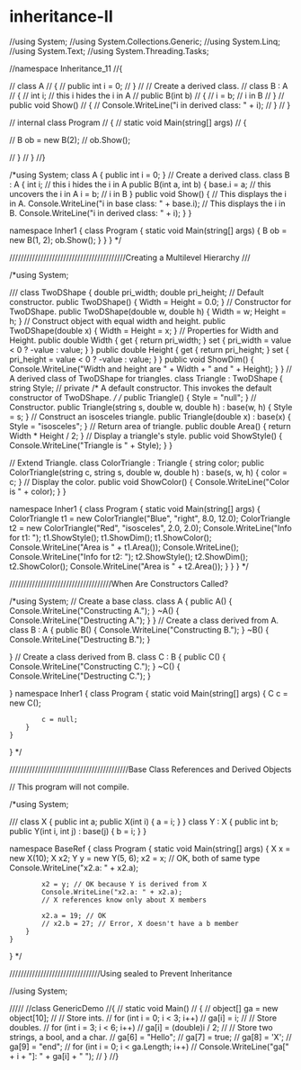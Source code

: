 # inheritance-II

//using System;
//using System.Collections.Generic;
//using System.Linq;
//using System.Text;
//using System.Threading.Tasks;

//namespace Inheritance_11
//{

//    class A
//    {
//        public int i = 0;
//    }
//    // Create a derived class.
//    class B : A
//    {
//        int i; // this i hides the i in A
//        public B(int b)
//        {
//            i = b; // i in B
//        }
//        public void Show()
//        {
//            Console.WriteLine("i in derived class: " + i);
//        }
//    }



//    internal class Program
//    {
//        static void Main(string[] args)
//        {

//            B ob = new B(2);
//            ob.Show();

//        }
//    }
//}

/*using System;
class A
{
    public int i = 0;
}
// Create a derived class.
class B : A
{
    int i; // this i hides the i in A
    public B(int a, int b)
    {
        base.i = a; // this uncovers the i in A
        i = b; // i in B
    }
    public void Show()
    {
        // This displays the i in A.
        Console.WriteLine("i in base class: " + base.i);
        // This displays the i in B.
        Console.WriteLine("i in derived class: " + i);
    }
}

namespace Inher1
{
    class Program
    {
        static void Main(string[] args)
        {
            B ob = new B(1, 2);
            ob.Show();
        }
    }
}
*/

/////////////////////////////////////////Creating a Multilevel Hierarchy
///




/*using System;

///
class TwoDShape
{
    double pri_width;
    double pri_height;
    // Default constructor.
    public TwoDShape()
    {
        Width = Height = 0.0;
    }
    // Constructor for TwoDShape.
    public TwoDShape(double w, double h)
    {
        Width = w;
        Height = h;
    }
    // Construct object with equal width and height.
    public TwoDShape(double x)
    {
        Width = Height = x;
    }
    // Properties for Width and Height.
    public double Width
    {
        get { return pri_width; }
        set { pri_width = value < 0 ? -value : value; }
    }
    public double Height
    {
        get { return pri_height; }
        set { pri_height = value < 0 ? -value : value; }
    }
    public void ShowDim()
    {
        Console.WriteLine("Width and height are " +
        Width + " and " + Height);
    }
}
// A derived class of TwoDShape for triangles.
class Triangle : TwoDShape
{
    string Style; // private
    /* A default constructor. This invokes the default
    constructor of TwoDShape. */
/* public Triangle()
 {
     Style = "null";
 }
 // Constructor.
 public Triangle(string s, double w, double h)
     : base(w, h)
 {
     Style = s;
 }
 // Construct an isosceles triangle.
 public Triangle(double x)
     : base(x)
 {
     Style = "isosceles";
 }
 // Return area of triangle.
 public double Area()
 {
     return Width * Height / 2;
 }
 // Display a triangle's style.
 public void ShowStyle()
 {
     Console.WriteLine("Triangle is " + Style);
 }
}

// Extend Triangle.
class ColorTriangle : Triangle
{
 string color;
 public ColorTriangle(string c, string s,
 double w, double h)
     : base(s, w, h)
 {
     color = c;
 }
 // Display the color.
 public void ShowColor()
 {
     Console.WriteLine("Color is " + color);
 }
}

namespace Inher1
{
 class Program
 {
     static void Main(string[] args)
     {
         ColorTriangle t1 =
        new ColorTriangle("Blue", "right", 8.0, 12.0);
         ColorTriangle t2 =
         new ColorTriangle("Red", "isosceles", 2.0, 2.0);
         Console.WriteLine("Info for t1: ");
         t1.ShowStyle();
         t1.ShowDim();
         t1.ShowColor();
         Console.WriteLine("Area is " + t1.Area());
         Console.WriteLine();
         Console.WriteLine("Info for t2: ");
         t2.ShowStyle();
         t2.ShowDim();
         t2.ShowColor();
         Console.WriteLine("Area is " + t2.Area());
     }
 }
}
*/





////////////////////////////////////When Are Constructors Called?


/*using System;
// Create a base class.
class A
{
    public A()
    {
        Console.WriteLine("Constructing A.");
    }
    ~A()
    {
        Console.WriteLine("Destructing A.");
    }
}
// Create a class derived from A.
class B : A
{
    public B()
    {
        Console.WriteLine("Constructing B.");
    }
    ~B()
    {
        Console.WriteLine("Destructing B.");
    }

}
// Create a class derived from B.
class C : B
{
    public C()
    {
        Console.WriteLine("Constructing C.");
    }
    ~C()
    {
        Console.WriteLine("Destructing C.");
    }

}
namespace Inher1
{
    class Program
    {
        static void Main(string[] args)
        {
            C c = new C();

            c = null;
        }
    }
}
*/


//////////////////////////////////////////Base Class References and Derived Objects


// This program will not compile.

/*using System;

///
class X
{
    public int a;
    public X(int i)
    {
        a = i;
    }
}
class Y : X
{
    public int b;
    public Y(int i, int j)
        : base(j)
    {
        b = i;
    }
}

namespace BaseRef
{
    class Program
    {
        static void Main(string[] args)
        {
            X x = new X(10);
            X x2;
            Y y = new Y(5, 6);
            x2 = x; // OK, both of same type
            Console.WriteLine("x2.a: " + x2.a);

            x2 = y; // OK because Y is derived from X
            Console.WriteLine("x2.a: " + x2.a);
            // X references know only about X members

            x2.a = 19; // OK
            // x2.b = 27; // Error, X doesn't have a b member
        }
    }
}
*/

////////////////////////////////Using sealed to Prevent Inheritance

//using System;

/////
//class GenericDemo
//{
//    static void Main()
//    {
//        object[] ga = new object[10];
//        // Store ints.
//        for (int i = 0; i < 3; i++)
//            ga[i] = i;
//        // Store doubles.
//        for (int i = 3; i < 6; i++)
//            ga[i] = (double)i / 2;
//        // Store two strings, a bool, and a char.
//        ga[6] = "Hello";
//        ga[7] = true;
//        ga[8] = 'X';
//        ga[9] = "end";
//        for (int i = 0; i < ga.Length; i++)
//            Console.WriteLine("ga[" + i + "]: " + ga[i] + " ");
//    }
//}

